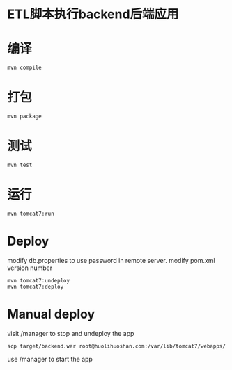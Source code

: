 # ETL脚本执行backend后端应用

# 编译
	
	mvn compile 

# 打包

	mvn package
	
# 测试
	
	mvn test

# 运行

	mvn tomcat7:run
	
# Deploy

modify db.properties to use password in remote server.
modify pom.xml version number      
	
	mvn tomcat7:undeploy
	mvn tomcat7:deploy

# Manual deploy

visit /manager to stop and undeploy the app 
	
	scp target/backend.war root@huolihuoshan.com:/var/lib/tomcat7/webapps/

use /manager to start the app